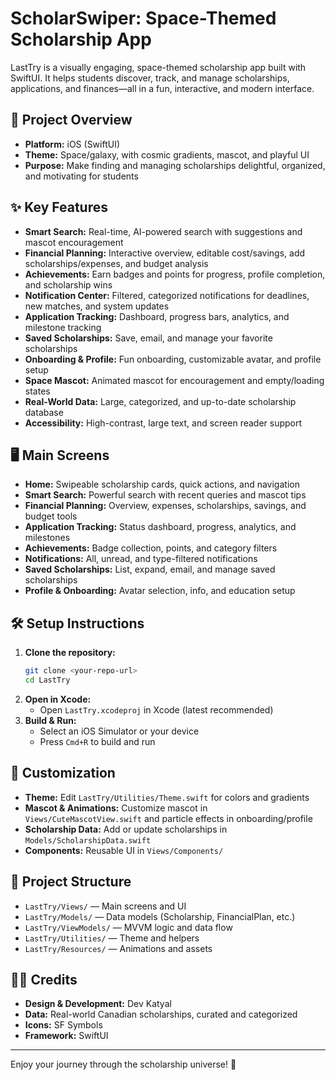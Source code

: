 # ScholarSwiper: Space-Themed Scholarship App

LastTry is a visually engaging, space-themed scholarship app built with SwiftUI. It helps students discover, track, and manage scholarships, applications, and finances—all in a fun, interactive, and modern interface.

## 🚀 Project Overview
- **Platform:** iOS (SwiftUI)
- **Theme:** Space/galaxy, with cosmic gradients, mascot, and playful UI
- **Purpose:** Make finding and managing scholarships delightful, organized, and motivating for students

## ✨ Key Features
- **Smart Search:** Real-time, AI-powered search with suggestions and mascot encouragement
- **Financial Planning:** Interactive overview, editable cost/savings, add scholarships/expenses, and budget analysis
- **Achievements:** Earn badges and points for progress, profile completion, and scholarship wins
- **Notification Center:** Filtered, categorized notifications for deadlines, new matches, and system updates
- **Application Tracking:** Dashboard, progress bars, analytics, and milestone tracking
- **Saved Scholarships:** Save, email, and manage your favorite scholarships
- **Onboarding & Profile:** Fun onboarding, customizable avatar, and profile setup
- **Space Mascot:** Animated mascot for encouragement and empty/loading states
- **Real-World Data:** Large, categorized, and up-to-date scholarship database
- **Accessibility:** High-contrast, large text, and screen reader support

## 🖥 Main Screens
- **Home:** Swipeable scholarship cards, quick actions, and navigation
- **Smart Search:** Powerful search with recent queries and mascot tips
- **Financial Planning:** Overview, expenses, scholarships, savings, and budget tools
- **Application Tracking:** Status dashboard, progress, analytics, and milestones
- **Achievements:** Badge collection, points, and category filters
- **Notifications:** All, unread, and type-filtered notifications
- **Saved Scholarships:** List, expand, email, and manage saved scholarships
- **Profile & Onboarding:** Avatar selection, info, and education setup

## 🛠 Setup Instructions
1. **Clone the repository:**
   ```sh
   git clone <your-repo-url>
   cd LastTry
   ```
2. **Open in Xcode:**
   - Open `LastTry.xcodeproj` in Xcode (latest recommended)
3. **Build & Run:**
   - Select an iOS Simulator or your device
   - Press `Cmd+R` to build and run

## 🎨 Customization
- **Theme:** Edit `LastTry/Utilities/Theme.swift` for colors and gradients
- **Mascot & Animations:** Customize mascot in `Views/CuteMascotView.swift` and particle effects in onboarding/profile
- **Scholarship Data:** Add or update scholarships in `Models/ScholarshipData.swift`
- **Components:** Reusable UI in `Views/Components/`

## 📁 Project Structure
- `LastTry/Views/` — Main screens and UI
- `LastTry/Models/` — Data models (Scholarship, FinancialPlan, etc.)
- `LastTry/ViewModels/` — MVVM logic and data flow
- `LastTry/Utilities/` — Theme and helpers
- `LastTry/Resources/` — Animations and assets

## 👩‍🚀 Credits
- **Design & Development:** Dev Katyal
- **Data:** Real-world Canadian scholarships, curated and categorized
- **Icons:** SF Symbols
- **Framework:** SwiftUI

---

Enjoy your journey through the scholarship universe! 🌌 
